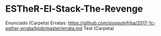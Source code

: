 # ESTheR-El-Stack-The-Revenge

Enunciado (Carpeta)
Erratas: https://github.com/sisoputnfrba/2017-1c-esther-errata/blob/master/errata.md
Test (Carpeta)
